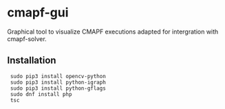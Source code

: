 # cmapf-gui

Graphical tool to visualize CMAPF executions adapted for intergration with cmapf-solver.

## Installation

     sudo pip3 install opencv-python
     sudo pip3 install python-igraph
     sudo pip3 install python-gflags
     sudo dnf install php
     tsc